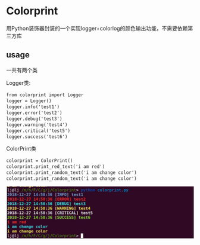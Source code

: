 # Colorprint
用Python装饰器封装的一个实现logger+colorlog的颜色输出功能，不需要依赖第三方库

## usage

一共有两个类

Logger类:

	from colorprint import Logger
    logger = Logger()
    logger.info('test1')
    logger.error('test2')
    logger.debug('test3')
    logger.warning('test4')
    logger.critical('test5')
    logger.success('test6')


ColorPrint类

    colorprint = ColorPrint()
    colorprint.print_red_text('i am red')
    colorprint.print_random_text('i am change color')
    colorprint.print_random_text('i am change color')


![1.jpg](1.jpg)